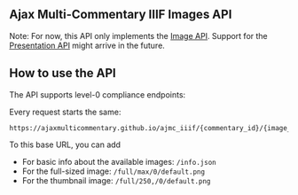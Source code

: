 Ajax Multi-Commentary IIIF Images API
------

Note: For now, this API only implements the [Image API](https://iiif.io/api/image/3.0/). Support for the [Presentation API](https://iiif.io/api/presentation/3.0/) might arrive in the future.

## How to use the API

The API supports level-0 compliance endpoints:

Every request starts the same:

```
https://ajaxmulticommentary.github.io/ajmc_iiif/{commentary_id}/{image_id}
```

To this base URL, you can add

- For basic info about the available images: `/info.json`
- For the full-sized image: `/full/max/0/default.png`
- For the thumbnail image: `/full/250,/0/default.png`